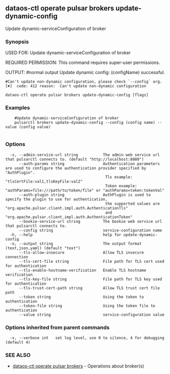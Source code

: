 ## dataos-ctl operate pulsar brokers update-dynamic-config

Update dynamic-serviceConfiguration of broker

### Synopsis

USED FOR:
    Update dynamic-serviceConfiguration of broker

REQUIRED PERMISSION:
    This command requires super-user permissions.

OUTPUT:
    #normal output
    Update dynamic config: (configName) successful.

    #Can't update non-dynamic configuration, please check `--config` arg.
    [✖]  code: 412 reason:  Can't update non-dynamic configuration



```
dataos-ctl operate pulsar brokers update-dynamic-config [flags]
```

### Examples

```
    #Update dynamic-serviceConfiguration of broker
    pulsarctl brokers update-dynamic-config --config (config name) --value (config value)


```

### Options

```
  -s, --admin-service-url string           The admin web service url that pulsarctl connects to. (default "http://localhost:8080")
      --auth-params string                 Authentication parameters are used to configure the authentication provider specified by "AuthPlugin".
                                            Tls example: "tlsCertFile:val1,tlsKeyFile:val2"
                                            Token example: "authParams=file:///path/to/token/file" or "authParams=token:tokenVal"
      --auth-plugin string                 AuthPlugin is used to specify the plugin to use for authentication,
                                            the supported values are "org.apache.pulsar.client.impl.auth.AuthenticationTls"
                                            and "org.apache.pulsar.client.impl.auth.AuthenticationToken"
      --bookie-service-url string          The bookie web service url that pulsarctl connects to.
      --config string                      service-configuration name
  -h, --help                               help for update-dynamic-config
  -o, --output string                      The output format (text,json,yaml) (default "text")
      --tls-allow-insecure                 Allow TLS insecure connection
      --tls-cert-file string               File path for TLS cert used for authentication
      --tls-enable-hostname-verification   Enable TLS hostname verification
      --tls-key-file string                File path for TLS key used for authentication
      --tls-trust-cert-path string         Allow TLS trust cert file path
      --token string                       Using the token to authentication
      --token-file string                  Using the token file to authentication
      --value string                       service-configuration value
```

### Options inherited from parent commands

```
  -v, --verbose int   set log level, use 0 to silence, 4 for debugging (default 4)
```

### SEE ALSO

* [dataos-ctl operate pulsar brokers](dataos-ctl_operate_pulsar_brokers.md)	 - Operations about broker(s)


